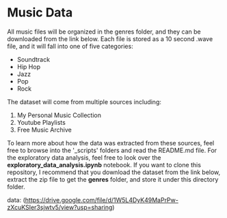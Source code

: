 # Music Data

All music files will be organized in the genres folder, and they can be downloaded from the link below. Each file is stored as a 10 second .wave file, and it will fall into one of five categories:

* Soundtrack
* Hip Hop
* Jazz
* Pop
* Rock

The dataset will come from multiple sources including:

1. My Personal Music Collection
2. Youtube Playlists
3. Free Music Archive

To learn more about how the data was extracted from these sources, feel free to browse into the '_scripts' folders and read the README.md file. For the exploratory data analysis, feel free to look over the **exploratory_data_analysis.ipynb** notebook. If you want to clone this repository, I recommend that you download the dataset from the link below, extract the zip file to get the **genres** folder, and store it under this directory folder.

data: (https://drive.google.com/file/d/1W5L4DyK49MaPrPw-zXcuKSIer3sjwtv5/view?usp=sharing)
